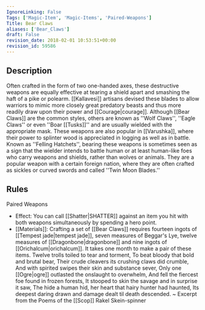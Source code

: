```yaml
---
IgnoreLinking: False
Tags: ['Magic-Item', 'Magic-Items', 'Paired-Weapons']
Title: Bear Claws
aliases: ['Bear_Claws']
draft: False
revision_date: 2018-02-01 10:53:51+00:00
revision_id: 59586
---
```


## Description
Often crafted in the form of two one-handed axes, these destructive weapons are equally effective at tearing a shield apart and smashing the haft of a pike or polearm. [[Kallavesi]] artisans devised these blades to allow warriors to mimic more closely great predatory beasts and thus more readily draw upon their power and [[Courage|courage]]. Although [[Bear Claws]] are the common styles, others are known as ''Wolf Claws'', ''Eagle Claws'' or even ''Boar [[Tusks]]'' and are usually wielded with the appropriate mask. 
These weapons are also popular in [[Varushka]], where their power to splinter wood is appreciated in logging as well as in battle. Known as ''Felling Hatchets'', bearing these weapons is sometimes seen as a sign that the wielder intends to battle human or at least human-like foes who carry weapons and shields, rather than wolves or animals. 
They are a popular weapon with a certain foreign nation, where they are often crafted as sickles or curved swords and called ''Twin Moon Blades.''
## Rules
Paired Weapons
* Effect: You can call [[Shatter|SHATTER]] against an item you hit with both weapons simultaneously by spending a hero point.
* [[Materials]]: Crafting a set of [[Bear Claws]] requires fourteen ingots of [[Tempest jade|tempest jade]], seven measures of Beggar's Lye,  twelve measures of [[Dragonbone|dragonbone]] and nine ingots of [[Orichalcum|orichalcum]]. It takes one month to make a pair of these items.
Twelve trolls toiled to tear and torment,
To beat bloody that bold and brutal bear,
Their crude cleavers its crushing claws did crumble,
And with spirited swipes their skin and substance sever,
Only one [[Ogre|ogre]] outlasted the onslaught to overwhelm,
And fell the fiercest foe found in frozen forests,
It stooped to skin the savage and in surprise it saw,
The hide a human hid, her heart that hairy hunter had haunted,
Its deepest daring drawn and damage dealt til death descended.
~ Excerpt from the Poems of the [[Scop]] Rakel Skein-spinner